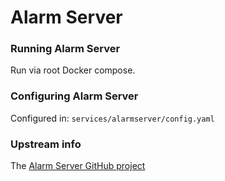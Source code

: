 # Alarm Server

### Running Alarm Server

Run via root Docker compose.

### Configuring Alarm Server

Configured in: `services/alarmserver/config.yaml`

### Upstream info

The [Alarm Server GitHub project](https://github.com/toxuin/alarmserver)

